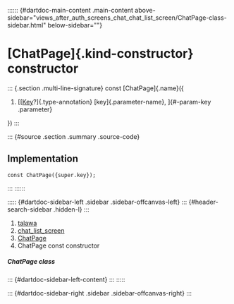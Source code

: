 :::::: {#dartdoc-main-content .main-content above-sidebar="views_after_auth_screens_chat_chat_list_screen/ChatPage-class-sidebar.html" below-sidebar=""}
<div>

# [ChatPage]{.kind-constructor} constructor

</div>

::: {.section .multi-line-signature}
const [ChatPage]{.name}({

1.  [[[Key](https://api.flutter.dev/flutter/foundation/Key-class.html)?]{.type-annotation}
    [key]{.parameter-name}, ]{#-param-key .parameter}

})
:::

::: {#source .section .summary .source-code}
## Implementation

``` language-dart
const ChatPage({super.key});
```
:::
::::::

::::: {#dartdoc-sidebar-left .sidebar .sidebar-offcanvas-left}
::: {#header-search-sidebar .hidden-l}
:::

1.  [talawa](../../index.html)
2.  [chat_list_screen](../../views_after_auth_screens_chat_chat_list_screen/)
3.  [ChatPage](../../views_after_auth_screens_chat_chat_list_screen/ChatPage-class.html)
4.  ChatPage const constructor

##### ChatPage class

::: {#dartdoc-sidebar-left-content}
:::
:::::

::: {#dartdoc-sidebar-right .sidebar .sidebar-offcanvas-right}
:::
